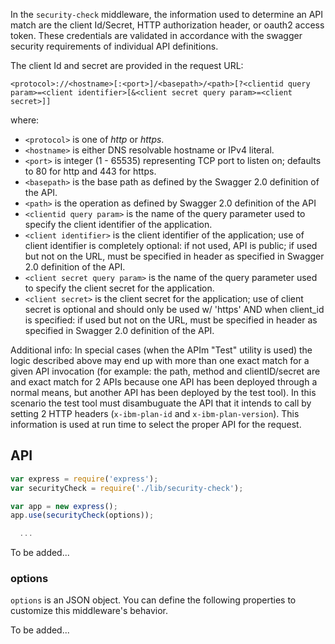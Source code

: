 In the `security-check` middleware, the information used to determine an API
match are the client Id/Secret, HTTP authorization header, or oauth2 access
token. These credentials are validated in accordance with the swagger security
requirements of individual API definitions.

The client Id and secret are provided in the request URL:

  `<protocol>://<hostname>[:<port>]/<basepath>/<path>[?<clientid query param>=<client identifier>[&<client secret query param>=<client secret>]]`

where:

   - `<protocol>` is one of *http* or *https*.
   - `<hostname>` is either DNS resolvable hostname or IPv4 literal.
   - `<port>` is integer (1 - 65535) representing TCP port to listen on;
     defaults to 80 for http and 443 for https.
   - `<basepath>` is the base path as defined by the Swagger 2.0 definition of
     the API.
   - `<path>` is the operation as defined by Swagger 2.0 definition of the API
   - `<clientid query param>` is the name of the query parameter used to specify
     the client identifier of the application.
   - `<client identifier>` is the client identifier of the application; use of
     client identifier is completely optional: if not used, API is public; if
     used but not on the URL, must be specified in header as specified in
     Swagger 2.0 definition of the API.
   - `<client secret query param>` is the name of the query parameter used to
     specify the client secret for the application.
   - `<client secret>` is the client secret for the application; use of client
     secret is optional and should only be used w/ 'https' AND when client_id is
     specified: if used but not on the URL, must be specified in header as
     specified in Swagger 2.0 definition of the API.

Additional info:
In special cases (when the APIm "Test" utility is used) the logic described
above may end up with more than one exact match for a given API invocation (for
example: the path, method and clientID/secret are and exact match for 2 APIs
because one API has been deployed through a normal means, but another API has
been deployed by the test tool). In this scenario the test tool must
disambuguate the API that it intends to call by setting 2 HTTP headers
(`x-ibm-plan-id` and `x-ibm-plan-version`). This information is used at run
time to select the proper API for the request.

## API
```js
var express = require('express');
var securityCheck = require('./lib/security-check');

var app = new express();
app.use(securityCheck(options));

  ...
```

To be added...

### options
`options` is an JSON object. You can define the following properties to
customize this middleware's behavior.

To be added...

